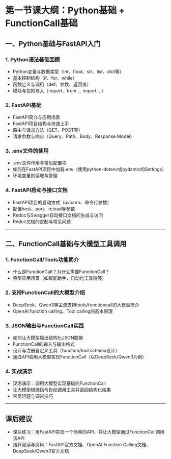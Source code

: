 # 第一节课大纲：Python基础 + FunctionCall基础

## 一、Python基础与FastAPI入门

### 1. Python语法基础回顾
- Python变量与数据类型（int、float、str、list、dict等）
- 基本控制结构（if、for、while）
- 函数定义与调用（def、参数、返回值）
- 模块与包的导入（import、from ... import ...）

### 2. FastAPI基础
- FastAPI简介与应用场景
- FastAPI项目结构与快速上手
- 路由与请求方法（GET、POST等）
- 请求参数与响应（Query、Path、Body、Response Model）

### 3. .env文件的使用
- .env文件作用与常见配置项
- 如何在FastAPI项目中加载.env（使用python-dotenv或pydantic的Settings）
- 环境变量的读取与管理

### 4. FastAPI启动与接口文档
- FastAPI项目的启动方式（uvicorn、命令行参数）
- 配置host、port、reload等参数
- Redoc与Swagger自动接口文档的生成与访问
- Redoc文档的定制与常见问题

---

## 二、FunctionCall基础与大模型工具调用

### 1. FunctionCall/Tools功能简介
- 什么是FunctionCall？为什么需要FunctionCall？
- 典型应用场景（如智能助手、自动化工具链等）

### 2. 支持FunctionCall的大模型介绍
- DeepSeek、Qwen3等主流支持tools/functioncall的大模型简介
- OpenAI function calling、Tool calling的基本原理

### 3. JSON输出与FunctionCall实践
- 如何让大模型输出结构化JSON数据
- FunctionCall的输入与输出格式
- 设计与注册自定义工具（function/tool schema设计）
- 通过API调用大模型实现FunctionCall（以DeepSeek/Qwen3为例）

### 4. 实战演示
- 现场演示：调用大模型实现基础的FunctionCall
- 让大模型根据指令自动调用工具并返回结构化结果
- 常见问题与调试技巧

---

## 课后建议
- 课后练习：用FastAPI实现一个简单的API，并让大模型通过FunctionCall调用该API
- 推荐阅读与资料：FastAPI官方文档、OpenAI Function Calling文档、DeepSeek/Qwen3官方文档
